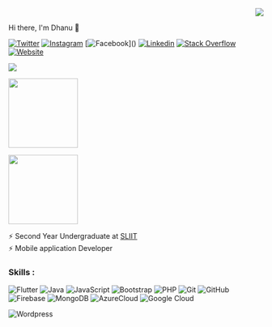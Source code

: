 
<div align="right">

![](https://visitor-badge.glitch.me/badge?page_id=Danushan99.Kobigan1223)

</div>
 Hi there, I'm Dhanu 👋

[![Twitter](https://img.shields.io/badge/-Twitter-222222?style=flat-square&logo=twitter&logoColor=white&link=https://twitter.com/dhanuthasan)](https://twitter.com/dhanuthasan)
[![Instagram](https://img.shields.io/badge/Instagram-222222?&style=flat-square&logo=instagram&logoColor=white&link=https://www.instagram.com/dhanu_thazan/?hl=en)](https://www.instagram.com/dhanu_thazan/?hl=en)
[![Facebook](https://img.shields.io/badge/Facebook-222222?&style=flat-square&logo=facebook&logoColor=white&link=https:)]()
[![Linkedin](https://img.shields.io/badge/-LinkedIn-222222?style=flat-square&logo=Linkedin&logoColor=white&link=https://www.linkedin.com/in/danushan-ravendran-337049204/)](https://www.linkedin.com/in/danushan-ravendran-337049204/)
[![Stack Overflow](https://img.shields.io/badge/-Stack%20Overflow-222222?style=flat-square&logo=stack-overflow&logoColor=white&link=https://stackoverflow.com/users/14372248/dhanu)](https://stackoverflow.com/users/14372248/dhanu)
[![Website](https://img.shields.io/badge/WebSite-222222?&style=flat-square&logo=google-chrome&logoColor=white&link=http:www.danushan.me/)](http:www.danushan.me/)

<p >
  <img src = "https://github-readme-stats.vercel.app/api?username=Danushan99&show_icons=true&theme=react&hide=issues,stars&count_private=true&include_all_commits=true_height=30">
</p>

<a href="https://www.danushan.me/"><img height="137px" src="https://github-readme-stats.vercel.app/api?username=Danushan99&hide_title=true&hide_border=true&show_icons=true&include_all_commits=true&count_private=true&line_height=21 &theme=react&" />
  
  <img height="137px" src="https://github-readme-stats.vercel.app/api/top-langs/?username=Danushan99&hide=html&hide_title=true&hide_border=true&layout=compact&langs_count=6&exclude_repo=comp426,Redventures-Movie-Quotes&theme=react&" /></a>





⚡ Second Year Undergraduate at [SLIIT](https://www.sliit.lk) <br/>
⚡ Mobile application Developer <br/>


### Skills : <br/>
![Flutter](https://img.shields.io/badge/-Flutter-02569B?style=flat-square&logo=flutter)
![Java](https://img.shields.io/badge/-Java-red?style=flat-square&logo=java)
![JavaScript](https://img.shields.io/badge/-JavaScript-black?style=flat-square&logo=javascript)
![Bootstrap](https://img.shields.io/badge/-Bootstrap-563D7C?style=flat-square&logo=bootstrap)
![PHP](https://img.shields.io/badge/PHP-black?style=flat-square&logo=php)
![Git](https://img.shields.io/badge/-Git-black?style=flat-square&logo=git)
![GitHub](https://img.shields.io/badge/-GitHub-181717?style=flat-square&logo=github)
![Firebase](https://img.shields.io/badge/Firebase-007ACC?style=flat-square&logo=firebase)
![MongoDB](https://img.shields.io/badge/-MongoDB-black?style=flat-square&logo=mongodb)
![AzureCloud](https://img.shields.io/badge/Microsoft%20Azure-02569B?style=flat-square&logo=microsoft-azure)
![Google Cloud](https://img.shields.io/badge/Google%20Cloud-black?style=flat-square&logo=google-cloud)
<!-- ![HTML5](https://img.shields.io/badge/-HTML5-E34F26?style=flat-square&logo=html5&logoColor=white)
![CSS3](https://img.shields.io/badge/-CSS3-1572B6?style=flat-square&logo=css3)
<!-- ![TypeScript](https://img.shields.io/badge/-TypeScript-007ACC?style=flat-square&logo=typescript) -->
<!-- ![Angular](https://img.shields.io/badge/-Angular-DD0031?style=flat-square&logo=angular) -->
<!-- ![React](https://img.shields.io/badge/-React.js-2088FF?style=flat-square&logo=react)
![Nodejs](https://img.shields.io/badge/-Nodejs-black?style=flat-square&logo=Node.js) -->
<!-- ![Laravel](https://img.shields.io/badge/Laravel-black?style=flat-square&logo=laravel) -->
![Wordpress](https://img.shields.io/badge/Wordpress-1572B6?style=flat-square&logo=wordpress)
<!-- ![Github Actions](http://img.shields.io/badge/-Github%20Actions-2088FF?style=flat-square&logo=github-actions&logoColor=ffffff) -->
<!-- ![Docker](https://img.shields.io/badge/-Docker-black?style=flat-square&logo=docker) -->

<!-- ![Heroku](https://img.shields.io/badge/-Heroku-430098?style=flat-square&logo=heroku) -->
